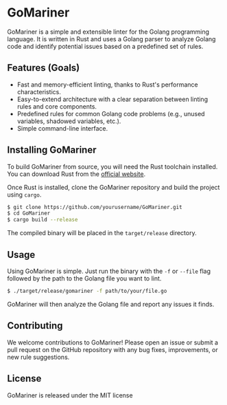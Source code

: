 
# GoMariner

GoMariner is a simple and extensible linter for the Golang programming language. It is written in Rust and uses a Golang parser to analyze Golang code and identify potential issues based on a predefined set of rules.

## Features (Goals)

- Fast and memory-efficient linting, thanks to Rust's performance characteristics.
- Easy-to-extend architecture with a clear separation between linting rules and core components.
- Predefined rules for common Golang code problems (e.g., unused variables, shadowed variables, etc.).
- Simple command-line interface.

## Installing GoMariner

To build GoMariner from source, you will need the Rust toolchain installed. You can download Rust from the [official website](https://www.rust-lang.org/tools/install).

Once Rust is installed, clone the GoMariner repository and build the project using `cargo`.

```sh
$ git clone https://github.com/yourusername/GoMariner.git
$ cd GoMariner
$ cargo build --release
```

The compiled binary will be placed in the `target/release` directory.

## Usage

Using GoMariner is simple. Just run the binary with the `-f` or `--file` flag followed by the path to the Golang file you want to lint.

```sh
$ ./target/release/gomariner -f path/to/your/file.go
```

GoMariner will then analyze the Golang file and report any issues it finds.

## Contributing

We welcome contributions to GoMariner! Please open an issue or submit a pull request on the GitHub repository with any bug fixes, improvements, or new rule suggestions.

## License

GoMariner is released under the MIT license